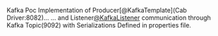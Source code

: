 Kafka Poc Implementation of Producer[@KafkaTemplate](Cab Driver:8082)…
… and Listener[@KafkaListener](User:8081) communication through Kafka Topic(9092) with Serializations Defined in properties file.
